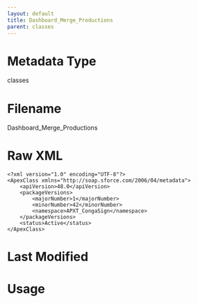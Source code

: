 ```yaml
---
layout: default
title: Dashboard_Merge_Productions
parent: classes
---
```

# Metadata Type
classes


# Filename 
Dashboard_Merge_Productions


# Raw XML
```
<?xml version="1.0" encoding="UTF-8"?>
<ApexClass xmlns="http://soap.sforce.com/2006/04/metadata">
    <apiVersion>48.0</apiVersion>
    <packageVersions>
        <majorNumber>1</majorNumber>
        <minorNumber>42</minorNumber>
        <namespace>APXT_CongaSign</namespace>
    </packageVersions>
    <status>Active</status>
</ApexClass>
```


# Last Modified


# Usage
